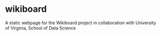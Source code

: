 # wikiboard
A static webpage for the Wikiboard project in collaboration with University of Virginia, School of Data Science
